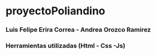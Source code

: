 # proyectoPoliandino
### Luis Felipe Erira Correa - Andrea Orozco Ramirez
### Herramientas utilizadas (Html - Css -Js)
